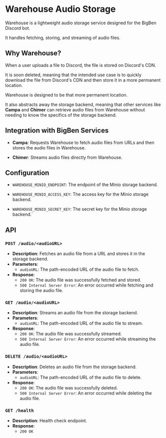 # Warehouse Audio Storage

Warehouse is a lightweight audio storage service designed for the BigBen Discord bot.

It handles fetching, storing, and streaming of audio files.

## Why Warehouse?

When a user uploads a file to Discord, the file is stored on Discord's CDN.

It is soon deleted, meaning that the intended use case is to quickly download the file from Discord's CDN and then store it in a more permanent location.

Warehouse is designed to be that more permanent location.

It also abstracts away the storage backend, meaning that other services like **Campa** and **Chimer** can retrieve audio files from Warehouse without needing to know the specifics of the storage backend.

## Integration with BigBen Services

- **Campa**: Requests Warehouse to fetch audio files from URLs and then stores the audio files in Warehouse.

- **Chimer**: Streams audio files directly from Warehouse.

## Configuration

- `WAREHOUSE_MINIO_ENDPOINT`: The endpoint of the Minio storage backend.

- `WAREHOUSE_MINIO_ACCESS_KEY`: The access key for the Minio storage backend.

- `WAREHOUSE_MINIO_SECRET_KEY`: The secret key for the Minio storage backend.`

## API

### `POST /audio/<audioURL>`
- **Description**: Fetches an audio file from a URL and stores it in the storage backend.
- **Parameters**:
  - `audioURL`: The path-encoded URL of the audio file to fetch.
- **Response**:
    - `200 OK`: The audio file was successfully fetched and stored.
    - `500 Internal Server Error`: An error occurred while fetching and storing the audio file.

### `GET /audio/<audioURL>`
- **Description**: Streams an audio file from the storage backend.
- **Parameters**:
  - `audioURL`: The path-encoded URL of the audio file to stream.
- **Response**:
    - `200 OK`: The audio file was successfully streamed.
    - `500 Internal Server Error`: An error occurred while streaming the audio file.

### `DELETE /audio/<audioURL>`
- **Description**: Deletes an audio file from the storage backend.
- **Parameters**:
  - `audioURL`: The path-encoded URL of the audio file to delete.
- **Response**:
    - `200 OK`: The audio file was successfully deleted.
    - `500 Internal Server Error`: An error occurred while deleting the audio file.

### `GET /health`
- **Description**: Health check endpoint.
- **Response**:
    - `200 OK`
